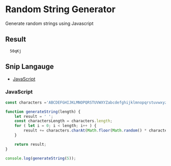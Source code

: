 # Random String Generator
Generate random strings using Javascript

## Result
```
  50qKj
```

## Snip Langauge
* [JavaScript](#javascript)

### JavaScript
```js
const characters ='ABCDEFGHIJKLMNOPQRSTUVWXYZabcdefghijklmnopqrstuvwxyz0123456789';

function generateString(length) {
    let result = ' ';
    const charactersLength = characters.length;
    for ( let i = 0; i < length; i++ ) {
        result += characters.charAt(Math.floor(Math.random() * charactersLength));
    }

    return result;
}

console.log(generateString(5));
```
